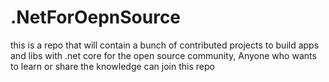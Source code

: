 # .NetForOepnSource
this is a repo that will contain a bunch of contributed projects to build apps and libs with .net core for the open source community, Anyone who wants to learn or share the knowledge can join this repo
